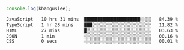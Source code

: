 ```js
console.log(khanguslee);
```

<!--START_SECTION:waka-->

```txt
JavaScript   10 hrs 31 mins  █████████████████████░░░░   84.39 %
TypeScript   1 hr 28 mins    ███░░░░░░░░░░░░░░░░░░░░░░   11.82 %
HTML         27 mins         █░░░░░░░░░░░░░░░░░░░░░░░░   03.63 %
JSON         1 min           ░░░░░░░░░░░░░░░░░░░░░░░░░   00.16 %
CSS          0 secs          ░░░░░░░░░░░░░░░░░░░░░░░░░   00.01 %
```

<!--END_SECTION:waka-->

<!--
**khanguslee/khanguslee** is a ✨ _special_ ✨ repository because its `README.md` (this file) appears on your GitHub profile.

Here are some ideas to get you started:

- 🔭 I’m currently working on ...
- 🌱 I’m currently learning ...
- 👯 I’m looking to collaborate on ...
- 🤔 I’m looking for help with ...
- 💬 Ask me about ...
- 📫 How to reach me: ...
- 😄 Pronouns: ...
- ⚡ Fun fact: ...
-->
